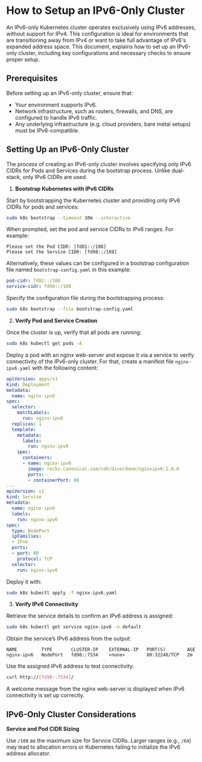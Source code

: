 # How to Setup an IPv6-Only Cluster

An IPv6-only Kubernetes cluster operates exclusively using IPv6 addresses,
without support for IPv4. This configuration is ideal for environments that
are transitioning away from IPv4 or want to take full advantage of IPv6's
expanded address space. This document, explains how to set up
an IPv6-only cluster, including key configurations and necessary checks
to ensure proper setup.

## Prerequisites

Before setting up an IPv6-only cluster, ensure that:

- Your environment supports IPv6.
- Network infrastructure, such as routers, firewalls, and DNS, are configured
to handle IPv6 traffic.
- Any underlying infrastructure (e.g. cloud providers, bare metal setups)
must be IPv6-compatible.

## Setting Up an IPv6-Only Cluster

The process of creating an IPv6-only cluster involves specifying only IPv6
CIDRs for Pods and Services during the bootstrap process. Unlike dual-stack,
only IPv6 CIDRs are used.

1. **Bootstrap Kubernetes with IPv6 CIDRs**

Start by bootstrapping the Kubernetes cluster and providing only IPv6
CIDRs for pods and services:

```bash
sudo k8s bootstrap --timeout 10m --interactive
```

When prompted, set the pod and service CIDRs to IPv6 ranges. For example:

```
Please set the Pod CIDR: [fd01::/108]
Please set the Service CIDR: [fd98::/108]
```

Alternatively, these values can be configured in a bootstrap configuration file
named `bootstrap-config.yaml` in this example:

```yaml
pod-cidr: fd01::/108
service-cidr: fd98::/108
```

Specify the configuration file during the bootstrapping process:

```bash
sudo k8s bootstrap --file bootstrap-config.yaml
```

2. **Verify Pod and Service Creation**

Once the cluster is up, verify that all pods are running:

```sh
sudo k8s kubectl get pods -A
```

Deploy a pod with an nginx web-server and expose it via a service to verify
connectivity of the IPv6-only cluster. For that, create a manifest file
`nginx-ipv6.yaml` with the following content:

```yaml
apiVersion: apps/v1
kind: Deployment
metadata:
  name: nginx-ipv6
spec:
  selector:
    matchLabels:
      run: nginx-ipv6
  replicas: 1
  template:
    metadata:
      labels:
        run: nginx-ipv6
    spec:
      containers:
      - name: nginx-ipv6
        image: rocks.canonical.com/cdk/diverdane/nginxipv6:1.0.0
        ports:
        - containerPort: 80
---
apiVersion: v1
kind: Service
metadata:
  name: nginx-ipv6
  labels:
    run: nginx-ipv6
spec:
  type: NodePort
  ipFamilies:
  - IPv6
  ports:
  - port: 80
    protocol: TCP
  selector:
    run: nginx-ipv6
```

Deploy it with:

```sh
sudo k8s kubectl apply -f nginx-ipv6.yaml
```

3. **Verify IPv6 Connectivity**

Retrieve the service details to confirm an IPv6 address is assigned:

```sh
sudo k8s kubectl get service nginx-ipv6 -n default
```

Obtain the service’s IPv6 address from the output:

```
NAME         TYPE       CLUSTER-IP    EXTERNAL-IP   PORT(S)        AGE
nginx-ipv6   NodePort   fd98::7534    <none>        80:32248/TCP   2m
```

Use the assigned IPv6 address to test connectivity:

```bash
curl http://[fd98::7534]/
```

A welcome message from the nginx web-server is displayed when IPv6
connectivity is set up correctly.

## IPv6-Only Cluster Considerations

**Service and Pod CIDR Sizing**

Use `/108` as the maximum size for Service CIDRs. Larger ranges (e.g., `/64`)
may lead to allocation errors or Kubernetes failing to initialize the IPv6
address allocator.
